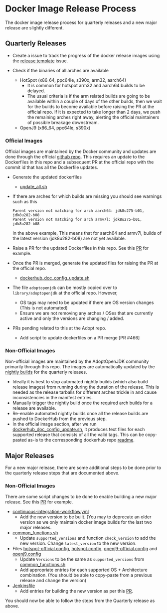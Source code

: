 # Docker Image Release Process

The docker image release process for quarterly releases and a new major release are slightly different.

## Quarterly Releases

* Create a issue to track the progress of the docker release images using the [release template](https://github.com/AdoptOpenJDK/openjdk-docker/issues/new?assignees=&labels=Release&template=docker-image-release-status-for-jdk-xyz.md&title=) issue.

* Check if the binaries of all arches are available
  * HotSpot (x86_64, ppc64le, s390x, arm32, aarch64)
    - It is common for hotspot arm32 and aarch64 builds to be delayed. 
	- The usual criteria is if the arm related builds are going to be available within a couple of days of the other builds, then we wait for the builds to become available before raising the PR at the official repo. If it is expected to take longer than 2 days, we push the remaining arches right away, alerting the official maintainers of possible breakage downstream.
  * OpenJ9  (x86_64, ppc64le, s390x)

### Official Images

Official images are maintained by the Docker community and updates are done through the official [github repo](https://github.com/docker-library/official-images). This requires an update to the Dockerfiles in this repo and a subsequent PR at the official repo with the commit id that has all the Dockerfile updates.

  * Generate the updated dockerfiles
    - [update_all.sh](update_all.sh)

  * If there are arches for which builds are missing you should see warnings such as this
    ```
    Parent version not matching for arch aarch64: jdk8u275-b01, jdk8u282-b08
    Parent version not matching for arch armv7l: jdk8u275-b01, jdk8u282-b08
    ```

    In the above example, This means that for aarch64 and armv7l, builds of the latest version (jdk8u282-b08) are not yet available.

  * Raise a PR for the updated Dockerfiles in this repo. See this [PR](https://github.com/AdoptOpenJDK/openjdk-docker/pull/502) for example.

  * Once the PR is merged, generate the updated files for raising the PR at the official repo.
    * [dockerhub_doc_config_update.sh](dockerhub_doc_config_update.sh)
  * The file `adoptopenjdk` can be mostly copied over to `library/adoptopenjdk` at the official repo. However,
    - OS tags may need to be updated if there are OS version changes (This is not automated)
    - Ensure we are not removing any arches / OSes that are currently active and only the versions are changing / added.
  * PRs pending related to this at the Adopt repo.
    - Add script to update dockerfiles on a PR merge [PR #466]

### Non-Official Images

Non-official images are maintained by the AdoptOpenJDK community primarily through this repo. The images are automatically updated by the [nightly builds](https://ci.adoptopenjdk.net/view/Docker%20Images/job/openjdk_build_docker_multiarch/) for the quarterly releases.

  * Ideally it is best to stop automated nightly builds (which also build release images) from running during the duration of the release. This is needed as the release tarballs for different arches trickle in and cause inconsistencies in the manifest entries.
  * Manually trigger the nightly build once the required arch builds for a release are available.
  * Re-enable automated nightly builds once all the release builds are pushed to DockerHub from the previous step.
  * In the official image section, after we run [dockerhub_doc_config_update.sh](dockerhub_doc_config_update.sh), it produces text files for each supported release that consists of all the valid tags. This can be copy-pasted as-is to the corresponding dockerhub repo [readme](https://hub.docker.com/repository/docker/adoptopenjdk/openjdk16/general).

## Major Releases

For a new major release, there are some additional steps to be done prior to the quarterly release steps that are documented above.

### Non-Official Images

There are some script changes to be done to enable building a new major release. See this [PR](https://github.com/AdoptOpenJDK/openjdk-docker/pull/527/files) for example. 
* [continuous-integration-workflow.yml](.github/workflows/continuous-integration-workflow.yml)
  * Add the new version to be built. (You may to deprecate an older version as we only maintain docker image builds for the last two major releases.
* [common_functions.sh](common_functions.sh)
  *  Update `supported_versions` and function `check_version` to add the new version. Change `latest_version` to the new version.
* Files [hotspot-official.config](config/hotspot-official.config), [hotspot.config](config/hotspot.config), [openj9-official.config](config/openj9-official.config) and [openj9.config](config/openj9.config)
  * Update `Versions` to be the same as `supported_versions` from [common_functions.sh](common_functions.sh)
  * Add appropriate entries for each supported OS + Architecture combination. (You should be able to copy-paste from a previous release and change the version)
* [Jenkinsfile](Jenkinsfile)
  * Add entries for building the new version as per this [PR](https://github.com/AdoptOpenJDK/openjdk-docker/pull/531/files).

You should now be able to follow the steps from the Quarterly release as above.
